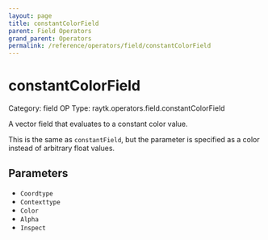 ```yaml
---
layout: page
title: constantColorField
parent: Field Operators
grand_parent: Operators
permalink: /reference/operators/field/constantColorField
---
```


# constantColorField

Category: field
OP Type: raytk.operators.field.constantColorField



A vector field that evaluates to a constant color value.

This is the same as `constantField`, but the parameter is specified as a color instead of arbitrary float values.

## Parameters

* `Coordtype`
* `Contexttype`
* `Color`
* `Alpha`
* `Inspect`